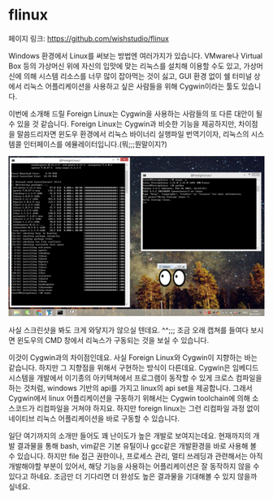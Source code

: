 # flinux

페이지 링크: https://github.com/wishstudio/flinux

Windows 환경에서 Linux를 써보는 방법엔 여러가지가 있습니다. VMware나 Virtual Box 등의 가상머신 위에 자신의 입맛에 맞는 리눅스를 설치해 이용할 수도 있고, 가상머신에 의해 시스템 리소스를 너무 많이 잡아먹는 것이 싫고, GUI 환경 없이 쉘 터미널 상에서 리눅스 어플리케이션을 사용하고 싶은 사람들을 위해 Cygwin이라는 툴도 있습니다. 

이번에 소개해 드릴 Foreign Linux는 Cygwin을 사용하는 사람들의 또 다른 대안이 될 수 있을 것 같습니다. Foreign Linux는 Cygwin과 비슷한 기능을 제공하지만, 차이점을 말씀드리자면 윈도우 환경에서 리눅스 바이너리 실행파일 번역기이자, 리눅스의 시스템콜 인터페이스를 에뮬레이터입니다.(뭐;;;뭔말이지?)

![이미지](img/007-13.png)

사실 스크린샷을 봐도 크게 와닿지가 않으실 텐데요. ^^;;; 조금 오래 캡쳐를 들여다 보시면 윈도우의 CMD 창에서 리눅스가 구동되는 것을 보실 수 있습니다.

이것이 Cygwin과의 차이점인데요. 사실 Foreign Linux와 Cygwin이 지향하는 바는 같습니다. 하지만 그 지향점을 위해서 구현하는 방식이 다른데요. Cygwin은 임베디드 시스템을 개발에서 이기종의 아키텍쳐에서 프로그램이 동작할 수 있게 크로스 컴파일을 하는 것처럼, windows 기반의 api를 가지고 linux의 api set을 제공합니다. 그래서 Cygwin에서 linux 어플리케이션을 구동하기 위해서는 Cygwin toolchain에 의해 소스코드가 리컴파일을 거쳐야 하지요. 하지만 foreign linux는 그런 리컴파일 과정 없이 네이티브 리눅스 어플리케이션을 바로 구동할 수 있습니다.

일단 여기까지의 소개만 들어도 꽤 난이도가 높은 개발로 보여지는데요. 현재까지의 개발 결과물을 통해 bash, vim같은 기본 유틸이나 gcc같은 개발환경을 바로 사용해 볼 수 있습니다. 하지만 file 접근 권한이나, 프로세스 관리, 멀티 쓰레딩과 관련해서는 아직 개발해야할 부분이 있어서, 해당 기능을 사용하는 어플리케이션은 잘 동작하지 않을 수 있다고 하네요. 조금만 더 기다리면 더 완성도 높은 결과물을 기대해볼 수 있지 않을까 싶네요. 
